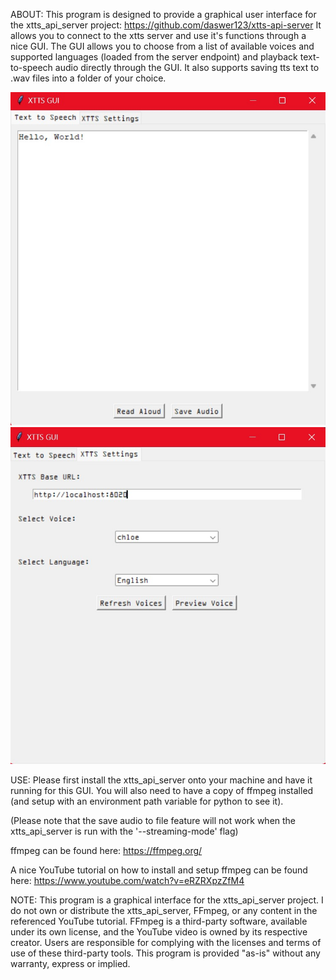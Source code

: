 
ABOUT:
This program is designed to provide a graphical user interface for the xtts_api_server project: https://github.com/daswer123/xtts-api-server
It allows you to connect to the xtts server and use it's functions through a nice GUI. The GUI allows you to choose from a list of available voices and supported languages (loaded from the server endpoint) and playback text-to-speech audio directly through the GUI. It also supports saving tts text to .wav files into a folder of your choice. 



![](screenshots/XTTS_GUI_Example1.jpg) 
![](screenshots/XTTS_GUI_Example2.jpg)




USE:
Please first install the xtts_api_server onto your machine and have it running for this GUI. You will also need to have a copy of ffmpeg installed (and setup with an environment path variable for python to see it).

(Please note that the save audio to file feature will not work when the xtts_api_server is run with the '--streaming-mode' flag)

ffmpeg can be found here: https://ffmpeg.org/

A nice YouTube tutorial on how to install and setup ffmpeg can be found here: https://www.youtube.com/watch?v=eRZRXpzZfM4

NOTE:
This program is a graphical interface for the xtts_api_server project. I do not own or distribute the xtts_api_server, FFmpeg, or any content in the referenced YouTube tutorial. FFmpeg is a third-party software, available under its own license, and the YouTube video is owned by its respective creator. Users are responsible for complying with the licenses and terms of use of these third-party tools. This program is provided "as-is" without any warranty, express or implied.

